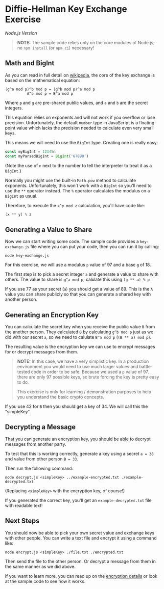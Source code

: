 # Diffie-Hellman Key Exchange Exercise
_Node.js Version_

> **NOTE:**
> The sample code relies only on the core modules of Node.js; no `npm install` (or `npm ci`) necessary!

## Math and BigInt
As you can read in full detail on [wikipedia](https://en.wikipedia.org/wiki/Diffie%E2%80%93Hellman_key_exchange),
the core of the key exchange is based on the mathematical equation:

```
(g^a mod p)^b mod p = (g^b mod p)^a mod p
          A^b mod p = B^a mod p
```

Where `p` and `g` are pre-shared public values, and `a` and `b` are the secret integers.

This equation relies on exponents and will not work if you overflow or lose precision.
Unfortunately, the default `number` type in JavaScript is a floating-point value which lacks the precision needed to calculate even very small keys.

This means we will need to use the `BigInt` type.
Creating one is really easy:

```javascript
const myBigInt = 12345n
const myParsedBigInt = BigInt('67890')
```

(Note the use of `n` next to the number to tell the interpreter to treat it as a `BigInt`.)

Normally you might use the built-in `Math.pow` method to calculate exponents.
Unfortunately, this won't work with a `BigInt` so you'll need to use the `**` operator instead.
The `%` operator calculates the modulus on a `BigInt` as usual.

Therefore, to execute the `x^y mod z` calculation, you'll have code like:

```javascript
(x ** y) % z
```


## Generating a Value to Share
Now we can start writing some code.
The sample code provides a `key-exchange.js` file where you can put your code, then you can run it by calling:
```
node key-exchange.js
```

For this exercise, we will use a modulus `p` value of 97
and a base `g` of 18.

The first step is to pick a secret integer `a` and generate a value to share with others.
The value to share is `g^a mod p`; calulate this using `(g ** a) % p`

If you use 77 as your secret (`a`) you should get a value of 89.
This is the `A` value you can share publicly so that you can generate a shared key with another person.


## Generating an Encryption Key
You can calculate the secret key when you receive the public value `B` from the another person.
They calculated `B` by calculating `g^b mod p` just as we did with our secret `a`,
so we need to calulate `B^a mod p` (`(B ** a) mod p`).

The resulting value is the encryption key we can use to encrypt messages for or decrypt messages from them.

> **NOTE:**
> In this case, we have a very simplistic key.
> In a production environment you would need to use much larger values and battle-tested code in order to be safe.
> Because we used a `p` value of 97, there are only 97 possible keys, so brute forcing the key is pretty easy to do.
> 
> This exercise is only for learning / demonstration purposes to help you understand the basic crypto concepts.

If you use 42 for `B` then you should get a key of 34.
We will call this the "simpleKey".


## Decrypting a Message
That you can generate an encryption key,
you should be able to decrypt messages from another party.

To test that this is working correctly, generate a key using a secret `a = 38` and value from other person `B = 33`.

Then run the following command:
```
node decrypt.js <simpleKey> ../example-encrypted.txt ./example-decrypted.txt
```

(Replacing `<simpleKey>` with the encryption key, of course!)

If you generated the correct key, you'll get an `example-decrypted.txt` file with readable text!


## Next Steps
You should now be able to pick your own secret value and exchange keys with other people.
You can write a text file and encrypt it using a command like:
```
node encrypt.js <simpleKey> ./file.txt ./encrypted.txt
```

Then send the file to the other person.
Or decrypt a message from them in the same manner as we did above.

If you want to learn more, you can read up on the [encryption details](../encryption-details.md) or look at the sample code to see how it works.

